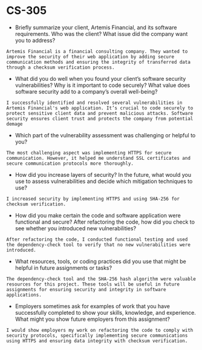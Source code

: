 # CS-305

- Briefly summarize your client, Artemis Financial, and its software requirements. Who was the client? What issue did the company want you to address?

```
Artemis Financial is a financial consulting company. They wanted to improve the security of their web application by adding secure communication methods and ensuring the integrity of transferred data through a checksum verification process.
```

- What did you do well when you found your client’s software security vulnerabilities? Why is it important to code securely? What value does software security add to a company’s overall well-being?

```
I successfully identified and resolved several vulnerabilities in Artemis Financial's web application. It’s crucial to code securely to protect sensitive client data and prevent malicious attacks. Software security ensures client trust and protects the company from potential demage
```

- Which part of the vulnerability assessment was challenging or helpful to you?

```
The most challenging aspect was implementing HTTPS for secure communication. However, it helped me understand SSL certificates and secure communication protocols more thoroughly.
```

- How did you increase layers of security? In the future, what would you use to assess vulnerabilities and decide which mitigation techniques to use?

```
I increased security by implementing HTTPS and using SHA-256 for checksum verification.
```

- How did you make certain the code and software application were functional and secure? After refactoring the code, how did you check to see whether you introduced new vulnerabilities?

```
After refactoring the code, I conducted functional testing and used the dependency-check tool to verify that no new vulnerabilities were introduced.
```

- What resources, tools, or coding practices did you use that might be helpful in future assignments or tasks?

```
The dependency-check tool and the SHA-256 hash algorithm were valuable resources for this project. These tools will be useful in future assignments for ensuring security and integrity in software applications.
```

- Employers sometimes ask for examples of work that you have successfully completed to show your skills, knowledge, and experience. What might you show future employers from this assignment?

```
I would show employers my work on refactoring the code to comply with security protocols, specifically implementing secure communications using HTTPS and ensuring data integrity with checksum verification.
```
